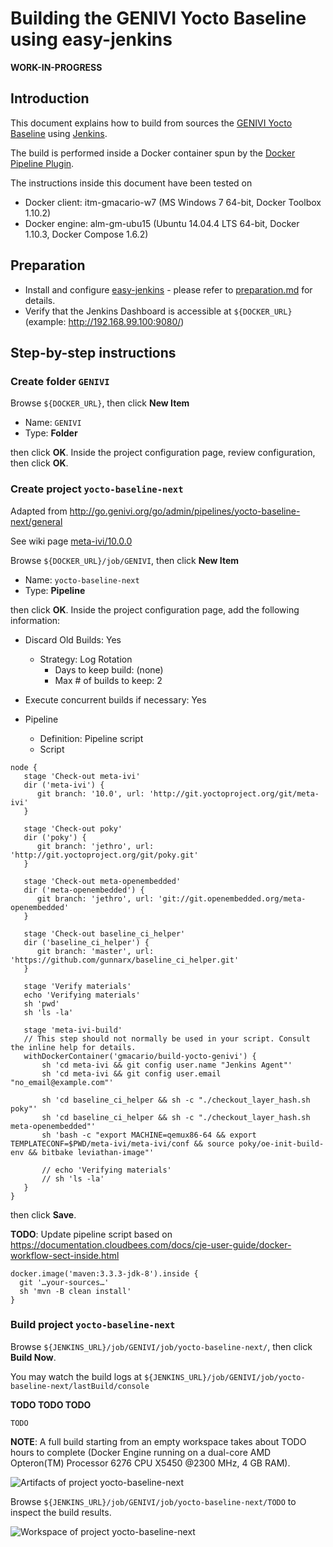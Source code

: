 # Building the GENIVI Yocto Baseline using easy-jenkins

**WORK-IN-PROGRESS**

## Introduction

<!-- (2016-02-30 16:40 CET) -->

This document explains how to build from sources the [GENIVI Yocto Baseline](https://at.projects.genivi.org/wiki/display/PROJ/meta-ivi) using [Jenkins](https://jenkins-ci.org/).

The build is performed inside a Docker container spun by the [Docker Pipeline Plugin](https://wiki.jenkins-ci.org/display/JENKINS/CloudBees+Docker+Pipeline+Plugin).

The instructions inside this document have been tested on

* Docker client: itm-gmacario-w7 (MS Windows 7 64-bit, Docker Toolbox 1.10.2)
* Docker engine: alm-gm-ubu15 (Ubuntu 14.04.4 LTS 64-bit, Docker 1.10.3, Docker Compose 1.6.2)

## Preparation

* Install and configure [easy-jenkins](https://github.com/gmacario/easy-jenkins) - please refer to [preparation.md](https://github.com/gmacario/easy-jenkins/blob/master/docs/preparation.md) for details.
* Verify that the Jenkins Dashboard is accessible at `${DOCKER_URL}` (example: http://192.168.99.100:9080/)

## Step-by-step instructions

### Create folder `GENIVI`

Browse `${DOCKER_URL}`, then click **New Item**

* Name: `GENIVI`
* Type: **Folder**

then click **OK**. Inside the project configuration page, review configuration, then click **OK**.

### Create project `yocto-baseline-next`

<!-- (2016-03-30 17:16 CET) -->

Adapted from http://go.genivi.org/go/admin/pipelines/yocto-baseline-next/general

See wiki page [meta-ivi/10.0.0](https://at.projects.genivi.org/wiki/x/UYKw)

Browse `${DOCKER_URL}/job/GENIVI`, then click **New Item**

* Name: `yocto-baseline-next`
* Type: **Pipeline**

then click **OK**. Inside the project configuration page, add the following information:

* Discard Old Builds: Yes
  - Strategy: Log Rotation
    - Days to keep build: (none)
    - Max # of builds to keep: 2
* Execute concurrent builds if necessary: Yes

* Pipeline
  - Definition: Pipeline script
  - Script

```
node {
   stage 'Check-out meta-ivi'
   dir ('meta-ivi') {
      git branch: '10.0', url: 'http://git.yoctoproject.org/git/meta-ivi'
   }

   stage 'Check-out poky'
   dir ('poky') {
      git branch: 'jethro', url: 'http://git.yoctoproject.org/git/poky.git'
   }

   stage 'Check-out meta-openembedded'
   dir ('meta-openembedded') {
      git branch: 'jethro', url: 'git://git.openembedded.org/meta-openembedded'
   }

   stage 'Check-out baseline_ci_helper'
   dir ('baseline_ci_helper') {
      git branch: 'master', url: 'https://github.com/gunnarx/baseline_ci_helper.git'
   }

   stage 'Verify materials'
   echo 'Verifying materials'
   sh 'pwd'
   sh 'ls -la'

   stage 'meta-ivi-build'
   // This step should not normally be used in your script. Consult the inline help for details.
   withDockerContainer('gmacario/build-yocto-genivi') {
       sh 'cd meta-ivi && git config user.name "Jenkins Agent"'
       sh 'cd meta-ivi && git config user.email "no_email@example.com"'
    
       sh 'cd baseline_ci_helper && sh -c "./checkout_layer_hash.sh poky"'
       sh 'cd baseline_ci_helper && sh -c "./checkout_layer_hash.sh meta-openembedded"'
       sh 'bash -c "export MACHINE=qemux86-64 && export TEMPLATECONF=$PWD/meta-ivi/meta-ivi/conf && source poky/oe-init-build-env && bitbake leviathan-image"'
       
       // echo 'Verifying materials'
       // sh 'ls -la'
   }
}
```

then click **Save**.

**TODO**: Update pipeline script based on https://documentation.cloudbees.com/docs/cje-user-guide/docker-workflow-sect-inside.html

```
docker.image('maven:3.3.3-jdk-8').inside {
  git '…your-sources…'
  sh 'mvn -B clean install'
}
```

### Build project `yocto-baseline-next`

Browse `${JENKINS_URL}/job/GENIVI/job/yocto-baseline-next/`, then click **Build Now**.

You may watch the build logs at `${JENKINS_URL}/job/GENIVI/job/yocto-baseline-next/lastBuild/console`

**TODO TODO TODO**

<!-- (2016-03-30 21:00 CET) http://alm-gm-ubu15.solarma.it:9080/job/GENIVI/job/yocto-baseline-next-NEW2/2/console -->

```
TODO
```

**NOTE**: A full build starting from an empty workspace takes about TODO hours to complete (Docker Engine running on a dual-core AMD Opteron(TM) Processor 6276 CPU X5450 @2300 MHz, 4 GB RAM).

![Artifacts of project yocto-baseline-next](images/TODO.png)

Browse `${JENKINS_URL}/job/GENIVI/job/yocto-baseline-next/TODO` to inspect the build results.

![Workspace of project yocto-baseline-next](images/TODO.png)

<!-- EOF -->
